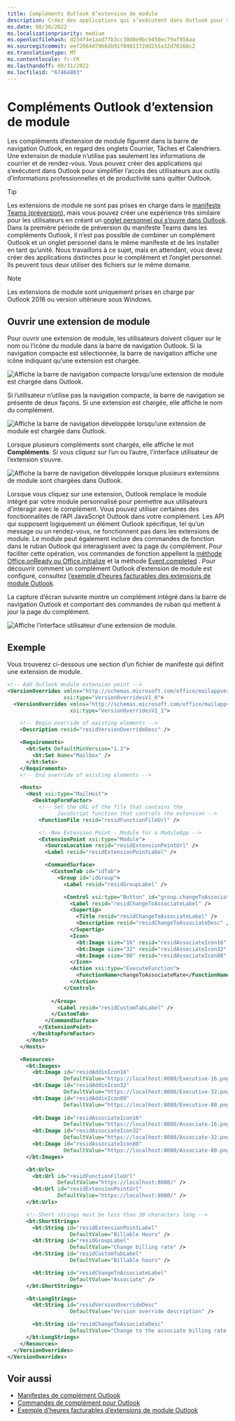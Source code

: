 ```yaml
---
title: Compléments Outlook d’extension de module
description: Créez des applications qui s’exécutent dans Outlook pour simplifier l’accès des utilisateurs aux outils d’informations professionnelles et de productivité sans quitter Outlook.
ms.date: 08/30/2022
ms.localizationpriority: medium
ms.openlocfilehash: d234f4e1aad77b3cc30d0e9bc9450ec79af958aa
ms.sourcegitcommit: eef2064d7966db91f8401372dd255a32d76168c2
ms.translationtype: MT
ms.contentlocale: fr-FR
ms.lasthandoff: 08/31/2022
ms.locfileid: "67464803"
---
```

# <a name="module-extension-outlook-add-ins"></a>Compléments Outlook d’extension de module

Les compléments d’extension de module figurent dans la barre de navigation Outlook, en regard des onglets Courrier, Tâches et Calendriers. Une extension de module n’utilise pas seulement les informations de courrier et de rendez-vous. Vous pouvez créer des applications qui s’exécutent dans Outlook pour simplifier l’accès des utilisateurs aux outils d’informations professionnelles et de productivité sans quitter Outlook.

> [!TIP]
> Les extensions de module ne sont pas prises en charge dans le [manifeste Teams (préversion),](../develop/json-manifest-overview.md) mais vous pouvez créer une expérience très similaire pour les utilisateurs en créant un [onglet personnel qui s’ouvre dans Outlook](/microsoftteams/platform/m365-apps/extend-m365-teams-personal-tab). Dans la première période de préversion du manifeste Teams dans les compléments Outlook, il n’est pas possible de combiner un complément Outlook et un onglet personnel dans le même manifeste et de les installer en tant qu’unité. Nous travaillons à ce sujet, mais en attendant, vous devez créer des applications distinctes pour le complément et l’onglet personnel. Ils peuvent tous deux utiliser des fichiers sur le même domaine.

> [!NOTE]
> Les extensions de module sont uniquement prises en charge par Outlook 2016 ou version ultérieure sous Windows.  

## <a name="open-a-module-extension"></a>Ouvrir une extension de module

Pour ouvrir une extension de module, les utilisateurs doivent cliquer sur le nom ou l’icône du module dans la barre de navigation Outlook. Si la navigation compacte est sélectionnée, la barre de navigation affiche une icône indiquant qu’une extension est chargée.

![Affiche la barre de navigation compacte lorsqu’une extension de module est chargée dans Outlook.](../images/outlook-module-navigationbar-compact.png)

Si l’utilisateur n’utilise pas la navigation compacte, la barre de navigation se présente de deux façons. Si une extension est chargée, elle affiche le nom du complément.

![Affiche la barre de navigation développée lorsqu’une extension de module est chargée dans Outlook.](../images/outlook-module-navigationbar-one.png)

Lorsque plusieurs compléments sont chargés, elle affiche le mot **Compléments**. Si vous cliquez sur l’un ou l’autre, l’interface utilisateur de l’extension s’ouvre.

![Affiche la barre de navigation développée lorsque plusieurs extensions de module sont chargées dans Outlook.](../images/outlook-module-navigationbar-more.png)

Lorsque vous cliquez sur une extension, Outlook remplace le module intégré par votre module personnalisé pour permettre aux utilisateurs d’interagir avec le complément. Vous pouvez utiliser certaines des fonctionnalités de l’API JavaScript Outlook dans votre complément. Les API qui supposent logiquement un élément Outlook spécifique, tel qu’un message ou un rendez-vous, ne fonctionnent pas dans les extensions de module. Le module peut également inclure des commandes de fonction dans le ruban Outlook qui interagissent avec la page du complément. Pour faciliter cette opération, vos commandes de fonction appellent la [méthode Office.onReady ou Office.initialize](../develop/initialize-add-in.md) et la méthode [Event.completed](/javascript/api/office/office.addincommands.event#office-office-addincommands-event-completed-member(1)) . Pour découvrir comment un complément Outlook d’extension de module est configuré, consultez [l’exemple d’heures facturables des extensions de module Outlook](https://github.com/OfficeDev/Outlook-Add-in-JavaScript-ModuleExtension).

La capture d’écran suivante montre un complément intégré dans la barre de navigation Outlook et comportant des commandes de ruban qui mettent à jour la page du complément.

![Affiche l’interface utilisateur d’une extension de module.](../images/outlook-module-extension.png)

## <a name="example"></a>Exemple

Vous trouverez ci-dessous une section d’un fichier de manifeste qui définit une extension de module.

```xml
<!-- Add Outlook module extension point -->
<VersionOverrides xmlns="http://schemas.microsoft.com/office/mailappversionoverrides"
                  xsi:type="VersionOverridesV1_0">
  <VersionOverrides xmlns="http://schemas.microsoft.com/office/mailappversionoverrides/1.1"
                    xsi:type="VersionOverridesV1_1">

    <!-- Begin override of existing elements -->
    <Description resid="residVersionOverrideDesc" />

    <Requirements>
      <bt:Sets DefaultMinVersion="1.3">
        <bt:Set Name="Mailbox" />
      </bt:Sets>
    </Requirements>
    <!-- End override of existing elements -->

    <Hosts>
      <Host xsi:type="MailHost">
        <DesktopFormFactor>
          <!-- Set the URL of the file that contains the
                JavaScript function that controls the extension -->
          <FunctionFile resid="residFunctionFileUrl" />

          <!--New Extension Point - Module for a ModuleApp -->
          <ExtensionPoint xsi:type="Module">
            <SourceLocation resid="residExtensionPointUrl" />
            <Label resid="residExtensionPointLabel" />

            <CommandSurface>
              <CustomTab id="idTab">
                <Group id="idGroup">
                  <Label resid="residGroupLabel" />

                  <Control xsi:type="Button" id="group.changeToAssociate">
                    <Label resid="residChangeToAssociateLabel" />
                    <Supertip>
                      <Title resid="residChangeToAssociateLabel" />
                      <Description resid="residChangeToAssociateDesc" />
                    </Supertip>
                    <Icon>
                      <bt:Image size="16" resid="residAssociateIcon16" />
                      <bt:Image size="32" resid="residAssociateIcon32" />
                      <bt:Image size="80" resid="residAssociateIcon80" />
                    </Icon>
                    <Action xsi:type="ExecuteFunction">
                      <FunctionName>changeToAssociateRate</FunctionName>
                    </Action>
                  </Control>
                  
              </Group>
                <Label resid="residCustomTabLabel" />
              </CustomTab>
            </CommandSurface>
          </ExtensionPoint>
        </DesktopFormFactor>
      </Host>
    </Hosts>

    <Resources>
      <bt:Images>
        <bt:Image id="residAddinIcon16" 
                  DefaultValue="https://localhost:8080/Executive-16.png" />
        <bt:Image id="residAddinIcon32" 
                  DefaultValue="https://localhost:8080/Executive-32.png" />
        <bt:Image id="residAddinIcon80" 
                  DefaultValue="https://localhost:8080/Executive-80.png" />
      
        <bt:Image id="residAssociateIcon16" 
                  DefaultValue="https://localhost:8080/Associate-16.png" />
        <bt:Image id="residAssociateIcon32" 
                  DefaultValue="https://localhost:8080/Associate-32.png" />
        <bt:Image id="residAssociateIcon80" 
                  DefaultValue="https://localhost:8080/Associate-80.png" />
      </bt:Images>

      <bt:Urls>
        <bt:Url id="residFunctionFileUrl" 
                DefaultValue="https://localhost:8080/" />
        <bt:Url id="residExtensionPointUrl" 
                DefaultValue="https://localhost:8080/" />
      </bt:Urls>

      <!--Short strings must be less than 30 characters long -->
      <bt:ShortStrings>
        <bt:String id="residExtensionPointLabel" 
                    DefaultValue="Billable Hours" />
        <bt:String id="residGroupLabel" 
                    DefaultValue="Change billing rate" />
        <bt:String id="residCustomTabLabel" 
                    DefaultValue="Billable hours" />

        <bt:String id="residChangeToAssociateLabel" 
                    DefaultValue="Associate" />
      </bt:ShortStrings>

      <bt:LongStrings>
        <bt:String id="residVersionOverrideDesc" 
                    DefaultValue="Version override description" />

        <bt:String id="residChangeToAssociateDesc" 
                    DefaultValue="Change to the associate billing rate: $127/hr" />
      </bt:LongStrings>
    </Resources>
  </VersionOverrides>
</VersionOverrides>
```

## <a name="see-also"></a>Voir aussi

- [Manifestes de complément Outlook](manifests.md)
- [Commandes de complément pour Outlook](add-in-commands-for-outlook.md)
- [Exemple d’heures facturables d’extensions de module Outlook](https://github.com/OfficeDev/Outlook-Add-in-JavaScript-ModuleExtension)
